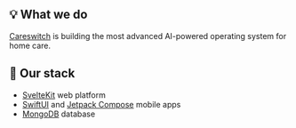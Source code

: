 ## 💡 What we do

[Careswitch](https://www.careswitch.com/) is building the most advanced AI-powered operating system for home care.

## 🔧 Our stack

- [SvelteKit](https://kit.svelte.dev/) web platform
- [SwiftUI](https://developer.apple.com/xcode/swiftui/) and [Jetpack Compose](https://developer.android.com/develop/ui/compose) mobile apps
- [MongoDB](https://www.mongodb.com) database
